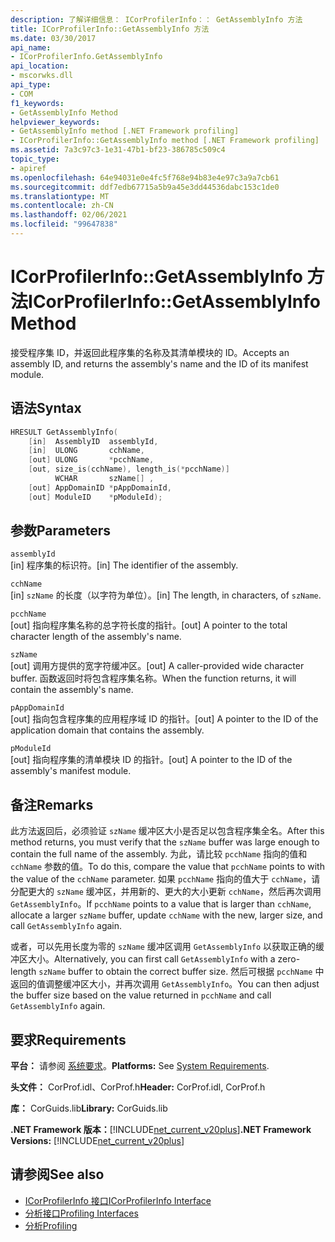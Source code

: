 ```yaml
---
description: 了解详细信息： ICorProfilerInfo：： GetAssemblyInfo 方法
title: ICorProfilerInfo::GetAssemblyInfo 方法
ms.date: 03/30/2017
api_name:
- ICorProfilerInfo.GetAssemblyInfo
api_location:
- mscorwks.dll
api_type:
- COM
f1_keywords:
- GetAssemblyInfo Method
helpviewer_keywords:
- GetAssemblyInfo method [.NET Framework profiling]
- ICorProfilerInfo::GetAssemblyInfo method [.NET Framework profiling]
ms.assetid: 7a3c97c3-1e31-47b1-bf23-386785c509c4
topic_type:
- apiref
ms.openlocfilehash: 64e94031e0e4fc5f768e94b83e4e97c3a9a7cb61
ms.sourcegitcommit: ddf7edb67715a5b9a45e3dd44536dabc153c1de0
ms.translationtype: MT
ms.contentlocale: zh-CN
ms.lasthandoff: 02/06/2021
ms.locfileid: "99647838"
---
```

# <a name="icorprofilerinfogetassemblyinfo-method"></a><span data-ttu-id="d4049-103">ICorProfilerInfo::GetAssemblyInfo 方法</span><span class="sxs-lookup"><span data-stu-id="d4049-103">ICorProfilerInfo::GetAssemblyInfo Method</span></span>

<span data-ttu-id="d4049-104">接受程序集 ID，并返回此程序集的名称及其清单模块的 ID。</span><span class="sxs-lookup"><span data-stu-id="d4049-104">Accepts an assembly ID, and returns the assembly's name and the ID of its manifest module.</span></span>  
  
## <a name="syntax"></a><span data-ttu-id="d4049-105">语法</span><span class="sxs-lookup"><span data-stu-id="d4049-105">Syntax</span></span>  
  
```cpp  
HRESULT GetAssemblyInfo(  
    [in]  AssemblyID  assemblyId,  
    [in]  ULONG       cchName,  
    [out] ULONG       *pcchName,  
    [out, size_is(cchName), length_is(*pcchName)]  
          WCHAR       szName[] ,  
    [out] AppDomainID *pAppDomainId,  
    [out] ModuleID    *pModuleId);  
```  
  
## <a name="parameters"></a><span data-ttu-id="d4049-106">参数</span><span class="sxs-lookup"><span data-stu-id="d4049-106">Parameters</span></span>  

 `assemblyId`  
 <span data-ttu-id="d4049-107">[in] 程序集的标识符。</span><span class="sxs-lookup"><span data-stu-id="d4049-107">[in] The identifier of the assembly.</span></span>  
  
 `cchName`  
 <span data-ttu-id="d4049-108">[in] `szName` 的长度（以字符为单位）。</span><span class="sxs-lookup"><span data-stu-id="d4049-108">[in] The length, in characters, of `szName`.</span></span>  
  
 `pcchName`  
 <span data-ttu-id="d4049-109">[out] 指向程序集名称的总字符长度的指针。</span><span class="sxs-lookup"><span data-stu-id="d4049-109">[out] A pointer to the total character length of the assembly's name.</span></span>  
  
 `szName`  
 <span data-ttu-id="d4049-110">[out] 调用方提供的宽字符缓冲区。</span><span class="sxs-lookup"><span data-stu-id="d4049-110">[out] A caller-provided wide character buffer.</span></span> <span data-ttu-id="d4049-111">函数返回时将包含程序集名称。</span><span class="sxs-lookup"><span data-stu-id="d4049-111">When the function returns, it will contain the assembly's name.</span></span>  
  
 `pAppDomainId`  
 <span data-ttu-id="d4049-112">[out] 指向包含程序集的应用程序域 ID 的指针。</span><span class="sxs-lookup"><span data-stu-id="d4049-112">[out] A pointer to the ID of the application domain that contains the assembly.</span></span>  
  
 `pModuleId`  
 <span data-ttu-id="d4049-113">[out] 指向程序集的清单模块 ID 的指针。</span><span class="sxs-lookup"><span data-stu-id="d4049-113">[out] A pointer to the ID of the assembly's manifest module.</span></span>  
  
## <a name="remarks"></a><span data-ttu-id="d4049-114">备注</span><span class="sxs-lookup"><span data-stu-id="d4049-114">Remarks</span></span>  

 <span data-ttu-id="d4049-115">此方法返回后，必须验证 `szName` 缓冲区大小是否足以包含程序集全名。</span><span class="sxs-lookup"><span data-stu-id="d4049-115">After this method returns, you must verify that the `szName` buffer was large enough to contain the full name of the assembly.</span></span> <span data-ttu-id="d4049-116">为此，请比较 `pcchName` 指向的值和 `cchName` 参数的值。</span><span class="sxs-lookup"><span data-stu-id="d4049-116">To do this, compare the value that `pcchName` points to with the value of the `cchName` parameter.</span></span> <span data-ttu-id="d4049-117">如果 `pcchName` 指向的值大于 `cchName`，请分配更大的 `szName` 缓冲区，并用新的、更大的大小更新 `cchName`，然后再次调用 `GetAssemblyInfo`。</span><span class="sxs-lookup"><span data-stu-id="d4049-117">If `pcchName` points to a value that is larger than `cchName`, allocate a larger `szName` buffer, update `cchName` with the new, larger size, and call `GetAssemblyInfo` again.</span></span>  
  
 <span data-ttu-id="d4049-118">或者，可以先用长度为零的 `szName` 缓冲区调用 `GetAssemblyInfo` 以获取正确的缓冲区大小。</span><span class="sxs-lookup"><span data-stu-id="d4049-118">Alternatively, you can first call `GetAssemblyInfo` with a zero-length `szName` buffer to obtain the correct buffer size.</span></span> <span data-ttu-id="d4049-119">然后可根据 `pcchName` 中返回的值调整缓冲区大小，并再次调用 `GetAssemblyInfo`。</span><span class="sxs-lookup"><span data-stu-id="d4049-119">You can then adjust the buffer size based on the value returned in `pcchName` and call `GetAssemblyInfo` again.</span></span>  
  
## <a name="requirements"></a><span data-ttu-id="d4049-120">要求</span><span class="sxs-lookup"><span data-stu-id="d4049-120">Requirements</span></span>  

 <span data-ttu-id="d4049-121">**平台：** 请参阅 [系统要求](../../get-started/system-requirements.md)。</span><span class="sxs-lookup"><span data-stu-id="d4049-121">**Platforms:** See [System Requirements](../../get-started/system-requirements.md).</span></span>  
  
 <span data-ttu-id="d4049-122">**头文件：** CorProf.idl、CorProf.h</span><span class="sxs-lookup"><span data-stu-id="d4049-122">**Header:** CorProf.idl, CorProf.h</span></span>  
  
 <span data-ttu-id="d4049-123">**库：** CorGuids.lib</span><span class="sxs-lookup"><span data-stu-id="d4049-123">**Library:** CorGuids.lib</span></span>  
  
 <span data-ttu-id="d4049-124">**.NET Framework 版本：**[!INCLUDE[net_current_v20plus](../../../../includes/net-current-v20plus-md.md)]</span><span class="sxs-lookup"><span data-stu-id="d4049-124">**.NET Framework Versions:** [!INCLUDE[net_current_v20plus](../../../../includes/net-current-v20plus-md.md)]</span></span>  
  
## <a name="see-also"></a><span data-ttu-id="d4049-125">请参阅</span><span class="sxs-lookup"><span data-stu-id="d4049-125">See also</span></span>

- [<span data-ttu-id="d4049-126">ICorProfilerInfo 接口</span><span class="sxs-lookup"><span data-stu-id="d4049-126">ICorProfilerInfo Interface</span></span>](icorprofilerinfo-interface.md)
- [<span data-ttu-id="d4049-127">分析接口</span><span class="sxs-lookup"><span data-stu-id="d4049-127">Profiling Interfaces</span></span>](profiling-interfaces.md)
- [<span data-ttu-id="d4049-128">分析</span><span class="sxs-lookup"><span data-stu-id="d4049-128">Profiling</span></span>](index.md)
